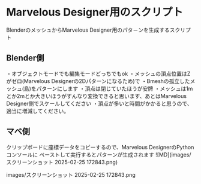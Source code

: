 # Marvelous Designer用のスクリプト
BlenderのメッシュからMarvelous Designer用のパタ－ンを生成するスクリプト

## Blender側
・オブジェクトモードでも編集モードどっちでもok
・メッシュの頂点位置はZがゼロ(Marvelous Designerの2Dパターンになるため)で
・Bmeshの孤立したメッシュ(島)をパターンにします
・頂点は閉じていたほうが安牌
・メッシュは1mとか2mとか大きいほうがすんなり変換できると思います、あとはMarvelous Designer側でスケールしてください
・頂点が多いと時間がかかると思うので、適当に増減してください。

## マベ側
クリップボードに座標データをコピーするので、Marvelous DesignerのPythonコンソールに
ペーストして実行するとパターンが生成されます
![MD](images/スクリーンショット 2025-02-25 172843.png)

images/スクリーンショット 2025-02-25 172843.png
